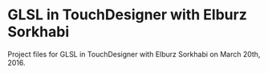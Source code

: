# GLSL in TouchDesigner with Elburz Sorkhabi
Project files for GLSL in TouchDesigner with Elburz Sorkhabi on March 20th, 2016.
